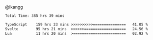 @ikangg
<!--START_SECTION:waka-->

```txt
Total Time: 385 hrs 39 mins

TypeScript    159 hrs 23 mins >>>>>>>>>>===============   41.05 %
Svelte        95 hrs 21 mins  >>>>>>===================   24.56 %
Lua           11 hrs 20 mins  >========================   02.92 %
```

<!--END_SECTION:waka-->
